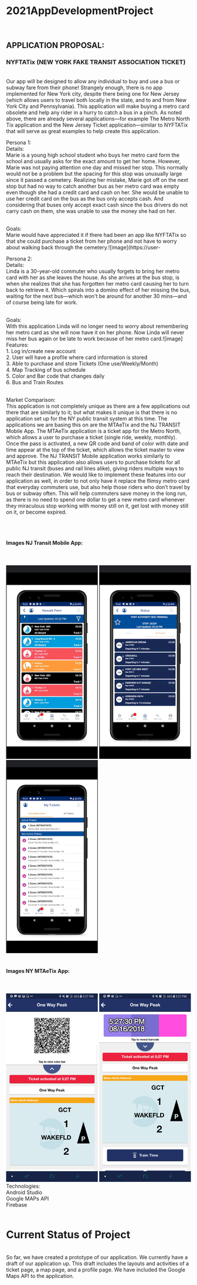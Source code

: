 # 2021AppDevelopmentProject
<br>
<h2>APPLICATION PROPOSAL: <h3>NYFTATix (NEW YORK FAKE TRANSIT ASSOCIATION TICKET)</h3></h2>
<p>

<br>
   Our app will be designed to allow any individual to buy and use a bus or subway fare from their phone! Strangely enough, there is no app implemented for New York city, despite there being one for New Jersey (which allows users to travel both locally in the state, and to and from New York City and Pennsylvania). This application will make buying a metro card obsolete and help any rider in a hurry to catch a bus in a pinch. As noted above, there are already several applications—for example  The Metro North Tix application and the New Jersey Ticket application—similar to NYFTATix that will serve as great examples to help create this application. 

<br>

Persona 1:
<br>
Details:<br>
   Marie is a young high school student who buys her metro card form the school and usually asks for the exact amount to get her home. However, Marie was not paying attention one day and missed her stop. This normally would not be a problem but the spacing for this stop was unusually large since it passed a cemetery. Realizing her mistake, Marie got off on the next stop but had no way to catch another bus as her metro card was empty even though she had a credit card and cash on her. She would be unable to use her credit card on the bus as the bus only accepts cash. And considering that buses only accept exact cash since the bus drivers do not carry cash on them, she was unable to use the money she had on her.

   <br>
Goals:
<br>
   Marie would have appreciated it if there had been an app like NYFTATix so that she could purchase a ticket from her phone and not have to worry about walking back through the cemetery.![image](https://user-

<br>

Persona 2:
<br>
Details:
<br>
   Linda is a 30-year-old commuter who usually forgets to bring her metro card with her as she leaves the house. As she arrives at the bus stop, is when she realizes that she has forgotten her metro card causing her to turn back to retrieve it. Which spirals into a domino effect of her missing the bus, waiting for the next bus—which won't be around for another 30 mins—and of course being late for work.

<br>
Goals:
<br>
 With this application Linda will no longer need to worry about remembering her metro card as she will now have it on her phone. Now Linda will never miss her bus again or be late to work because of her metro card.![image]

<br>
Features: <br>
 1. Log in/create new account <br>
 2. User will have a profile where card information is stored <br>
 3. Able to purchase and store Tickets (One use/Weekly/Month)<br>
 4. Map Tracking of bus schedule <br>
 5. Color and Bar code that changes daily <br>
 6. Bus and Train Routes <br>
 <br>
 
Market Comparison: <br>
  This application is not completely unique as there are a few applications out there that are similarly to it; but what makes it unique is that there is no application set up for the NY public transit system at this time. The applications we are basing this on are the MTAeTix and the NJ TRANSIT Mobile App. The MTAeTix application is a ticket app for the Metro North, which allows a user to purchase a ticket (single ride, weekly, monthly). Once the pass is activated, a new QR code and band of color with date and time appear at the top of the ticket, which allows the ticket master to view and approve. The NJ TRANSIT Mobile application works similarly to MTAeTix but this application  also allows users to purchase tickets for all public NJ transit  (buses and rail lines alike), giving riders multiple ways to reach their destination. We would like to implement these features into our application as well, in order to not only have it replace the flimsy metro card that everyday commuters use, but also help those riders who don’t travel by bus or subway often. This will help commuters save money in the long run, as there is no need to spend one dollar to get a new metro card whenever they miraculous stop working with money still on it, get lost with money still on it, or become expired. 

<br>
<br>
  <h4>Images NJ Transit Mobile App:</h4> <br>
  <br>
  <img src = "Images/NJTransit1.jpg" width ="250">
  <img src = "Images/NJTransit2.jpg" width ="250">
  <img src = "Images/NJTransit3.jpg" width ="250">
  <br>
  <br>
  <h4>Images NY MTAeTix App:</h4> <br>
  <br>
  <img src = "Images/NYMetroEx1.jpg" width ="250">
  <img src = "Images/NYMetroEx2.jpg" width ="250">




<br>
Technologies: <br>
 Android Studio <br>
 Google MAPs API <br>
 Firebase <br>

<br>
<h1>Current Status of Project</h1>
<br>
So far, we have created a prototype of our application. We currently have a draft of our application up. This draft includes the layouts and activities of a ticket page, a map page, and a profile page. We have included the Google Maps API to the application. 
<br>

</p>

